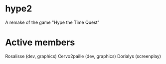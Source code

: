 # hype2
A remake of the game "Hype the Time Quest" 
# Active members
Rosalisse (dev, graphics)
Cervo2paille (dev, graphics)
Dorialys (screenplay)
